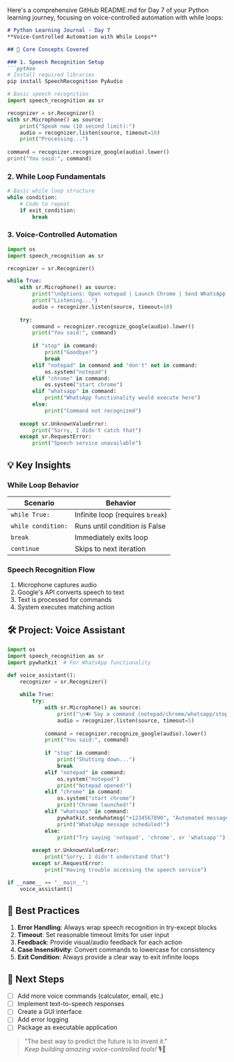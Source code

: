 Here's a comprehensive GitHub README.md for Day 7 of your Python learning journey, focusing on voice-controlled automation with while loops:

```markdown
# Python Learning Journal - Day 7  
**Voice-Controlled Automation with While Loops**  

## 🎤 Core Concepts Covered

### 1. Speech Recognition Setup
```python
# Install required libraries
pip install SpeechRecognition PyAudio

# Basic speech recognition
import speech_recognition as sr

recognizer = sr.Recognizer()
with sr.Microphone() as source:
    print("Speak now (10 second limit):")
    audio = recognizer.listen(source, timeout=10)
    print("Processing...")
    
command = recognizer.recognize_google(audio).lower()
print("You said:", command)
```

### 2. While Loop Fundamentals
```python
# Basic while loop structure
while condition:
    # Code to repeat
    if exit_condition:
        break
```

### 3. Voice-Controlled Automation
```python
import os
import speech_recognition as sr

recognizer = sr.Recognizer()

while True:
    with sr.Microphone() as source:
        print("\nOptions: Open notepad | Launch Chrome | Send WhatsApp | Say 'stop' to exit")
        print("Listening...")
        audio = recognizer.listen(source, timeout=10)
        
    try:
        command = recognizer.recognize_google(audio).lower()
        print("You said:", command)
        
        if "stop" in command:
            print("Goodbye!")
            break
        elif "notepad" in command and "don't" not in command:
            os.system("notepad")
        elif "chrome" in command:
            os.system("start chrome")
        elif "whatsapp" in command:
            print("WhatsApp functionality would execute here")
        else:
            print("Command not recognized")
            
    except sr.UnknownValueError:
        print("Sorry, I didn't catch that")
    except sr.RequestError:
        print("Speech service unavailable")
```

## 💡 Key Insights

### While Loop Behavior
| Scenario | Behavior |
|----------|----------|
| `while True:` | Infinite loop (requires `break`) |
| `while condition:` | Runs until condition is False |
| `break` | Immediately exits loop |
| `continue` | Skips to next iteration |

### Speech Recognition Flow
1. Microphone captures audio
2. Google's API converts speech to text
3. Text is processed for commands
4. System executes matching action

## 🛠️ Project: Voice Assistant

```python
import os
import speech_recognition as sr
import pywhatkit  # For WhatsApp functionality

def voice_assistant():
    recognizer = sr.Recognizer()
    
    while True:
        try:
            with sr.Microphone() as source:
                print("\n🔊 Say a command (notepad/chrome/whatsapp/stop):")
                audio = recognizer.listen(source, timeout=5)
                
            command = recognizer.recognize_google(audio).lower()
            print("You said:", command)
            
            if "stop" in command:
                print("Shutting down...")
                break
            elif "notepad" in command:
                os.system("notepad")
                print("Notepad opened!")
            elif "chrome" in command:
                os.system("start chrome")
                print("Chrome launched!")
            elif "whatsapp" in command:
                pywhatkit.sendwhatmsg("+1234567890", "Automated message", 15, 30)
                print("WhatsApp message scheduled!")
            else:
                print("Try saying 'notepad', 'chrome', or 'whatsapp'")
                
        except sr.UnknownValueError:
            print("Sorry, I didn't understand that")
        except sr.RequestError:
            print("Having trouble accessing the speech service")

if __name__ == "__main__":
    voice_assistant()
```

## 📌 Best Practices

1. **Error Handling**: Always wrap speech recognition in try-except blocks
2. **Timeout**: Set reasonable timeout limits for user input
3. **Feedback**: Provide visual/audio feedback for each action
4. **Case Insensitivity**: Convert commands to lowercase for consistency
5. **Exit Condition**: Always provide a clear way to exit infinite loops

## 🚀 Next Steps

- [ ] Add more voice commands (calculator, email, etc.)
- [ ] Implement text-to-speech responses
- [ ] Create a GUI interface
- [ ] Add error logging
- [ ] Package as executable application

> "The best way to predict the future is to invent it."  
> *Keep building amazing voice-controlled tools!* 🎙️🤖
```